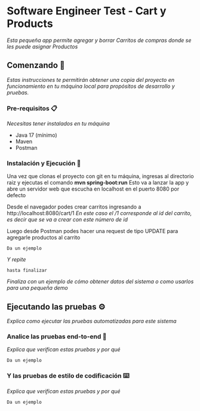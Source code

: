 # Software Engineer Test - Cart y Products

_Esta pequeña app permite agregar y borrar Carritos de compras donde se les puede asignar Productos_

## Comenzando 🚀

_Estas instrucciones te permitirán obtener una copia del proyecto en funcionamiento en tu máquina local para propósitos de desarrollo y pruebas._

### Pre-requisitos 📋

_Necesitas tener instalados en tu máquina_

* Java 17 (mínimo)
* Maven
* Postman


### Instalación y Ejecución 🔧

Una vez que clonas el proyecto con git en tu máquina, ingresas al directorio raiz y ejecutas el comando **mvn spring-boot:run**
Esto va a lanzar la app y abre un servidor web que escucha en localhost en el puerto 8080 por defecto

Desde el navegador podes crear carritos ingresando a http://localhost:8080/cart/1
_En este caso el /1 corresponde al id del carrito, es decir que se va a crear con este número de id_

Luego desde Postman podes hacer una request de tipo UPDATE para agregarle productos al carrito

```
Da un ejemplo
```

_Y repite_

```
hasta finalizar
```

_Finaliza con un ejemplo de cómo obtener datos del sistema o como usarlos para una pequeña demo_

## Ejecutando las pruebas ⚙️

_Explica como ejecutar las pruebas automatizadas para este sistema_

### Analice las pruebas end-to-end 🔩

_Explica que verifican estas pruebas y por qué_

```
Da un ejemplo
```

### Y las pruebas de estilo de codificación ⌨️

_Explica que verifican estas pruebas y por qué_

```
Da un ejemplo
